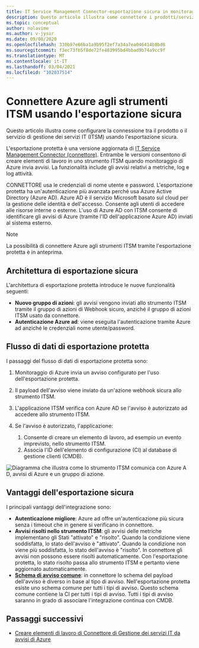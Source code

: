 ```yaml
---
title: IT Service Management Connector-esportazione sicura in monitoraggio di Azure
description: Questo articolo illustra come connettere i prodotti/servizi ITSM con l'esportazione sicura in monitoraggio di Azure per monitorare e gestire centralmente gli elementi di lavoro ITSM.
ms.topic: conceptual
author: nolavime
ms.author: v-jysur
ms.date: 09/08/2020
ms.openlocfilehash: 330b97e66ba1a9b95f2ef7a34a7ea046414b8bd8
ms.sourcegitcommit: f3ec73fb5f8de72fe483995bd4bbad9b74a9cc9f
ms.translationtype: MT
ms.contentlocale: it-IT
ms.lasthandoff: 03/04/2021
ms.locfileid: "102037514"
---
```

# <a name="connect-azure-to-itsm-tools-by-using-secure-export"></a>Connettere Azure agli strumenti ITSM usando l'esportazione sicura

Questo articolo illustra come configurare la connessione tra il prodotto o il servizio di gestione dei servizi IT (ITSM) usando l'esportazione sicura.

L'esportazione protetta è una versione aggiornata di [IT Service Management Connector (connettore)](./itsmc-overview.md). Entrambe le versioni consentono di creare elementi di lavoro in uno strumento ITSM quando monitoraggio di Azure invia avvisi. La funzionalità include gli avvisi relativi a metriche, log e log attività.

CONNETTORE usa le credenziali di nome utente e password. L'esportazione protetta ha un'autenticazione più avanzata perché usa Azure Active Directory (Azure AD). Azure AD è il servizio Microsoft basato sul cloud per la gestione delle identità e dell'accesso. Consente agli utenti di accedere alle risorse interne o esterne. L'uso di Azure AD con ITSM consente di identificare gli avvisi di Azure (tramite l'ID dell'applicazione Azure AD) inviati al sistema esterno.

> [!NOTE]
> La possibilità di connettere Azure agli strumenti ITSM tramite l'esportazione protetta è in anteprima.

## <a name="secure-export-architecture"></a>Architettura di esportazione sicura

L'architettura di esportazione protetta introduce le nuove funzionalità seguenti:

* **Nuovo gruppo di azioni**: gli avvisi vengono inviati allo strumento ITSM tramite il gruppo di azioni di Webhook sicuro, anziché il gruppo di azioni ITSM usato da connettore.
* **Autenticazione Azure ad**: viene eseguita l'autenticazione tramite Azure ad anziché le credenziali nome utente/password.

## <a name="secure-export-data-flow"></a>Flusso di dati di esportazione protetta

I passaggi del flusso di dati di esportazione protetta sono:

1. Monitoraggio di Azure invia un avviso configurato per l'uso dell'esportazione protetta.
2. Il payload dell'avviso viene inviato da un'azione webhook sicura allo strumento ITSM.
3. L'applicazione ITSM verifica con Azure AD se l'avviso è autorizzato ad accedere allo strumento ITSM.
4. Se l'avviso è autorizzato, l'applicazione:
   
   1. Consente di creare un elemento di lavoro, ad esempio un evento imprevisto, nello strumento ITSM.
   2. Associa l'ID dell'elemento di configurazione (CI) al database di gestione clienti (CMDB).

![Diagramma che illustra come lo strumento ITSM comunica con Azure A D, avvisi di Azure e un gruppo di azione.](media/it-service-management-connector-secure-webhook-connections/secure-export-diagram.png)

## <a name="benefits-of-secure-export"></a>Vantaggi dell'esportazione sicura

I principali vantaggi dell'integrazione sono:

* **Autenticazione migliore**: Azure ad offre un'autenticazione più sicura senza i timeout che in genere si verificano in connettore.
* **Avvisi risolti nello strumento ITSM**: gli avvisi delle metriche implementano gli Stati "attivato" e "risolto". Quando la condizione viene soddisfatta, lo stato dell'avviso è "attivato". Quando la condizione non viene più soddisfatta, lo stato dell'avviso è "risolto". In connettore gli avvisi non possono essere risolti automaticamente. Con l'esportazione protetta, lo stato risolto passa allo strumento ITSM e pertanto viene aggiornato automaticamente.
* **[Schema di avviso comune](./alerts-common-schema.md)**: in connettore lo schema del payload dell'avviso è diverso in base al tipo di avviso. Nell'esportazione protetta esiste uno schema comune per tutti i tipi di avviso. Questo schema comune contiene la CI per tutti i tipi di avviso. Tutti i tipi di avviso saranno in grado di associare l'integrazione continua con CMDB.

## <a name="next-steps"></a>Passaggi successivi

* [Creare elementi di lavoro di Connettore di Gestione dei servizi IT da avvisi di Azure](./itsmc-overview.md)